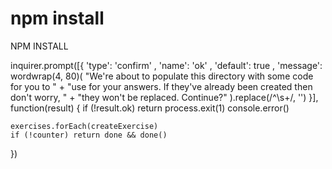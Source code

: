 # npm install #

NPM INSTALL

  inquirer.prompt([{
      'type': 'confirm'
    , 'name': 'ok'
    , 'default': true
    , 'message': wordwrap(4, 80)(
      "We're about to populate this directory with some code for you to " +
      "use for your answers. If they've already been created then don't worry, " +
      "they won't be replaced. Continue?"
    ).replace(/^\s+/, '')
  }], function(result) {
    if (!result.ok) return process.exit(1)
    console.error()

    exercises.forEach(createExercise)
    if (!counter) return done && done()
  })
